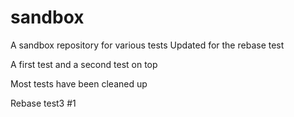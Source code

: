 # sandbox

A sandbox repository for various tests
Updated for the rebase test

A first test
and a second test on top

Most tests have been cleaned up

Rebase test3 #1
